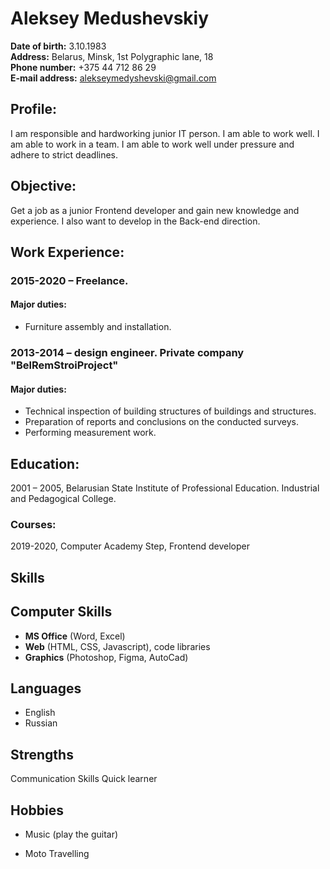# Aleksey Medushevskiy
**Date of birth:** 3.10.1983  
**Address:** Belarus, Minsk, 1st Polygraphic lane, 18  
**Phone number:** +375 44 712 86 29  
**E-mail address:** alekseymedyshevski@gmail.com

## Profile:
I am responsible and hardworking junior IT person. I am able to work well. I am able to work in a team.  I am able to work well under pressure and adhere to strict deadlines.

## Objective:
Get a job as a junior Frontend developer and gain new knowledge and experience. I also want to develop in the Back-end direction.

## Work Experience:
### 2015-2020 – Freelance. 

#### Major duties: 
* Furniture assembly and installation.

### 2013-2014 – design engineer.  Private company "BelRemStroiProject"

#### Major duties:
* Technical inspection of building structures of buildings and structures.
* Preparation of reports and conclusions on the conducted surveys.
* Performing measurement work.

## Education:
2001 – 2005, Belarusian State Institute of Professional Education. Industrial and Pedagogical College. 

### Courses:
2019-2020, Computer Academy Step, Frontend developer

## Skills
## Computer Skills
* **MS Office** (Word, Excel)
* **Web** (HTML, CSS, Javascript), code libraries
* **Graphics** (Photoshop, Figma, AutoCad)

## Languages
* English
* Russian

## Strengths
Communication Skills
Quick learner

## Hobbies
* Music (play the guitar)

* Moto Travelling

